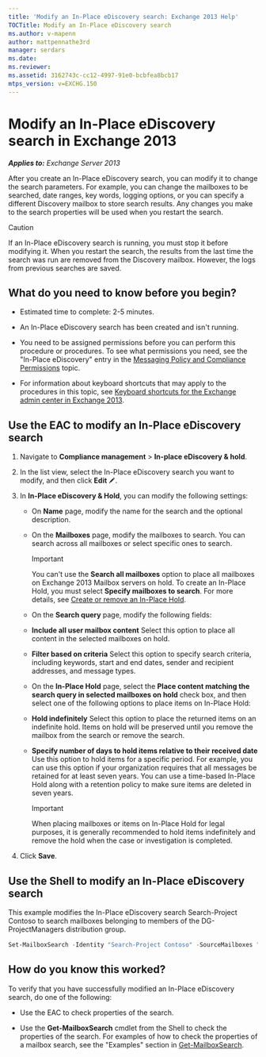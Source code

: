 ```yaml
---
title: 'Modify an In-Place eDiscovery search: Exchange 2013 Help'
TOCTitle: Modify an In-Place eDiscovery search
ms.author: v-mapenn
author: mattpennathe3rd
manager: serdars
ms.date:
ms.reviewer:
ms.assetid: 3162743c-cc12-4997-91e0-bcbfea8bcb17
mtps_version: v=EXCHG.150
---
```


# Modify an In-Place eDiscovery search in Exchange 2013

_**Applies to:** Exchange Server 2013_

After you create an In-Place eDiscovery search, you can modify it to change the search parameters. For example, you can change the mailboxes to be searched, date ranges, key words, logging options, or you can specify a different Discovery mailbox to store search results. Any changes you make to the search properties will be used when you restart the search.

> [!CAUTION]
> If an In-Place eDiscovery search is running, you must stop it before modifying it. When you restart the search, the results from the last time the search was run are removed from the Discovery mailbox. However, the logs from previous searches are saved.

## What do you need to know before you begin?

- Estimated time to complete: 2-5 minutes.

- An In-Place eDiscovery search has been created and isn't running.

- You need to be assigned permissions before you can perform this procedure or procedures. To see what permissions you need, see the "In-Place eDiscovery" entry in the [Messaging Policy and Compliance Permissions](https://technet.microsoft.com/library/ec4d3b9f-b85a-4cb9-95f5-6fc149c3899b.aspx) topic.

- For information about keyboard shortcuts that may apply to the procedures in this topic, see [Keyboard shortcuts for the Exchange admin center in Exchange 2013](keyboard-shortcuts-in-the-exchange-admin-center-2013-help.md).

## Use the EAC to modify an In-Place eDiscovery search

1. Navigate to **Compliance management** \> **In-place eDiscovery & hold**.

2. In the list view, select the In-Place eDiscovery search you want to modify, and then click **Edit** ![Edit icon](images/ITPro_EAC_EditIcon.gif).

3. In **In-Place eDiscovery & Hold**, you can modify the following settings:

   - On **Name** page, modify the name for the search and the optional description.

   - On the **Mailboxes** page, modify the mailboxes to search. You can search across all mailboxes or select specific ones to search.

     > [!IMPORTANT]
     > You can't use the **Search all mailboxes** option to place all mailboxes on Exchange 2013 Mailbox servers on hold. To create an In-Place Hold, you must select **Specify mailboxes to search**. For more details, see [Create or remove an In-Place Hold](create-or-remove-in-place-holds-exchange-2013-help.md).

   - On the **Search query** page, modify the following fields:

   - **Include all user mailbox content** Select this option to place all content in the selected mailboxes on hold.

   - **Filter based on criteria** Select this option to specify search criteria, including keywords, start and end dates, sender and recipient addresses, and message types.

   - On the **In-Place Hold** page, select the **Place content matching the search query in selected mailboxes on hold** check box, and then select one of the following options to place items on In-Place Hold:

   - **Hold indefinitely** Select this option to place the returned items on an indefinite hold. Items on hold will be preserved until you remove the mailbox from the search or remove the search.

   - **Specify number of days to hold items relative to their received date** Use this option to hold items for a specific period. For example, you can use this option if your organization requires that all messages be retained for at least seven years. You can use a time-based In-Place Hold along with a retention policy to make sure items are deleted in seven years.

     > [!IMPORTANT]
     > When placing mailboxes or items on In-Place Hold for legal purposes, it is generally recommended to hold items indefinitely and remove the hold when the case or investigation is completed.

4. Click **Save**.

## Use the Shell to modify an In-Place eDiscovery search

This example modifies the In-Place eDiscovery search Search-Project Contoso to search mailboxes belonging to members of the DG-ProjectManagers distribution group.

```powershell
Set-MailboxSearch -Identity "Search-Project Contoso" -SourceMailboxes "DG-ProjectManagers"
```

## How do you know this worked?

To verify that you have successfully modified an In-Place eDiscovery search, do one of the following:

- Use the EAC to check properties of the search.

- Use the **Get-MailboxSearch** cmdlet from the Shell to check the properties of the search. For examples of how to check the properties of a mailbox search, see the "Examples" section in [Get-MailboxSearch](https://docs.microsoft.com/powershell/module/exchange/policy-and-compliance-content-search/get-mailboxsearch).
